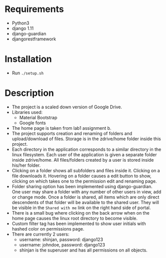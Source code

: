 # Requirements
* Python3
* django 1.11
* django-guardian
* djangorestframework

# Installation
* Run `./setup.sh`

# Description

* The project is a scaled down version of Google Drive. 
* Libraries used: 
	* Material Bootstrap
	* Google fonts
* The home page is taken from lab1 assignment b.
* The project supports creation and renaming of folders and upload/download of files. Storage is in the zdrive/home folder inside this project.
 * Each directory in the application corresponds to a similar directory in the linux filesystem. Each user of the application is given a separate folder inside zdrive/home. All files/folders created by a user is stored inside his/her folder. 
 * Clicking on a folder shows all subfolders and files inside it. Clicking on a file downloads it. Hovering on a folder causes a edit button to show, clicking on which takes one to the permission edit and renaming page.
 * Folder sharing option has been implemented using django-guardian. One user may share a folder with any number of other users in view, add or change mode. Once a folder is shared, all items which are only direct descendents of that folder will be available to the shared user. They will be visible in the `Shared with me` link on the right hand side of portal.
 * There is a small bug where clicking on the back arrow when on the home page causes the linux root directory to become visible. 
 * Custom filter tag has been implemented to show user initials with hashed color on permissions page.
 * There are currently 2 users:
 	* username: shinjan, password: django123
 	* username: johndoe, password: django123
 	* shinjan is the superuser and has all permissions on all objects.